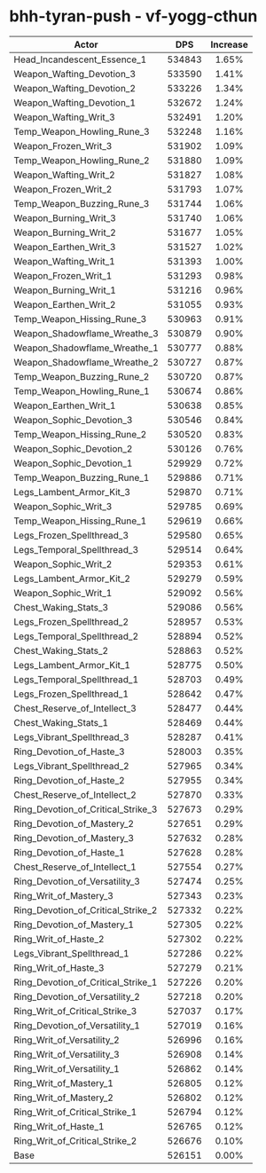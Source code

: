 # bhh-tyran-push - vf-yogg-cthun
| Actor | DPS | Increase |
|---|:---:|:---:|
|Head_Incandescent_Essence_1|534843|1.65%|
|Weapon_Wafting_Devotion_3|533590|1.41%|
|Weapon_Wafting_Devotion_2|533226|1.34%|
|Weapon_Wafting_Devotion_1|532672|1.24%|
|Weapon_Wafting_Writ_3|532491|1.20%|
|Temp_Weapon_Howling_Rune_3|532248|1.16%|
|Weapon_Frozen_Writ_3|531902|1.09%|
|Temp_Weapon_Howling_Rune_2|531880|1.09%|
|Weapon_Wafting_Writ_2|531827|1.08%|
|Weapon_Frozen_Writ_2|531793|1.07%|
|Temp_Weapon_Buzzing_Rune_3|531744|1.06%|
|Weapon_Burning_Writ_3|531740|1.06%|
|Weapon_Burning_Writ_2|531677|1.05%|
|Weapon_Earthen_Writ_3|531527|1.02%|
|Weapon_Wafting_Writ_1|531393|1.00%|
|Weapon_Frozen_Writ_1|531293|0.98%|
|Weapon_Burning_Writ_1|531216|0.96%|
|Weapon_Earthen_Writ_2|531055|0.93%|
|Temp_Weapon_Hissing_Rune_3|530963|0.91%|
|Weapon_Shadowflame_Wreathe_3|530879|0.90%|
|Weapon_Shadowflame_Wreathe_1|530777|0.88%|
|Weapon_Shadowflame_Wreathe_2|530727|0.87%|
|Temp_Weapon_Buzzing_Rune_2|530720|0.87%|
|Temp_Weapon_Howling_Rune_1|530674|0.86%|
|Weapon_Earthen_Writ_1|530638|0.85%|
|Weapon_Sophic_Devotion_3|530546|0.84%|
|Temp_Weapon_Hissing_Rune_2|530520|0.83%|
|Weapon_Sophic_Devotion_2|530126|0.76%|
|Weapon_Sophic_Devotion_1|529929|0.72%|
|Temp_Weapon_Buzzing_Rune_1|529886|0.71%|
|Legs_Lambent_Armor_Kit_3|529870|0.71%|
|Weapon_Sophic_Writ_3|529785|0.69%|
|Temp_Weapon_Hissing_Rune_1|529619|0.66%|
|Legs_Frozen_Spellthread_3|529580|0.65%|
|Legs_Temporal_Spellthread_3|529514|0.64%|
|Weapon_Sophic_Writ_2|529353|0.61%|
|Legs_Lambent_Armor_Kit_2|529279|0.59%|
|Weapon_Sophic_Writ_1|529092|0.56%|
|Chest_Waking_Stats_3|529086|0.56%|
|Legs_Frozen_Spellthread_2|528957|0.53%|
|Legs_Temporal_Spellthread_2|528894|0.52%|
|Chest_Waking_Stats_2|528863|0.52%|
|Legs_Lambent_Armor_Kit_1|528775|0.50%|
|Legs_Temporal_Spellthread_1|528703|0.49%|
|Legs_Frozen_Spellthread_1|528642|0.47%|
|Chest_Reserve_of_Intellect_3|528477|0.44%|
|Chest_Waking_Stats_1|528469|0.44%|
|Legs_Vibrant_Spellthread_3|528287|0.41%|
|Ring_Devotion_of_Haste_3|528003|0.35%|
|Legs_Vibrant_Spellthread_2|527965|0.34%|
|Ring_Devotion_of_Haste_2|527955|0.34%|
|Chest_Reserve_of_Intellect_2|527870|0.33%|
|Ring_Devotion_of_Critical_Strike_3|527673|0.29%|
|Ring_Devotion_of_Mastery_2|527651|0.29%|
|Ring_Devotion_of_Mastery_3|527632|0.28%|
|Ring_Devotion_of_Haste_1|527628|0.28%|
|Chest_Reserve_of_Intellect_1|527554|0.27%|
|Ring_Devotion_of_Versatility_3|527474|0.25%|
|Ring_Writ_of_Mastery_3|527343|0.23%|
|Ring_Devotion_of_Critical_Strike_2|527332|0.22%|
|Ring_Devotion_of_Mastery_1|527305|0.22%|
|Ring_Writ_of_Haste_2|527302|0.22%|
|Legs_Vibrant_Spellthread_1|527286|0.22%|
|Ring_Writ_of_Haste_3|527279|0.21%|
|Ring_Devotion_of_Critical_Strike_1|527226|0.20%|
|Ring_Devotion_of_Versatility_2|527218|0.20%|
|Ring_Writ_of_Critical_Strike_3|527037|0.17%|
|Ring_Devotion_of_Versatility_1|527019|0.16%|
|Ring_Writ_of_Versatility_2|526996|0.16%|
|Ring_Writ_of_Versatility_3|526908|0.14%|
|Ring_Writ_of_Versatility_1|526862|0.14%|
|Ring_Writ_of_Mastery_1|526805|0.12%|
|Ring_Writ_of_Mastery_2|526802|0.12%|
|Ring_Writ_of_Critical_Strike_1|526794|0.12%|
|Ring_Writ_of_Haste_1|526765|0.12%|
|Ring_Writ_of_Critical_Strike_2|526676|0.10%|
|Base|526151|0.00%|
